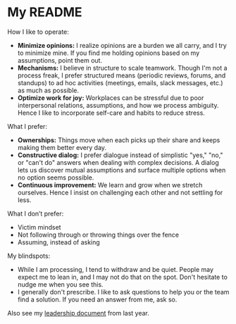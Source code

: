 # My README

How I like to operate:

* **Minimize opinions:** I realize opinions are a burden we all carry, and I try to minimize mine. If you find me holding opinions based on my assumptions, point them out.
* **Mechanisms:** I believe in structure to scale teamwork. Though I'm not a process freak, I prefer structured means (periodic reviews, forums, and standups) to ad hoc activities (meetings, emails, slack messages, etc.) as much as possible. 
* **Optimize work for joy:** Workplaces can be stressful due to poor interpersonal relations, assumptions, and how we process ambiguity. Hence I like to incorporate self-care and habits to reduce stress.

What I prefer:

* **Ownerships:** Things move when each picks up their share and keeps making them better every day.
* **Constructive dialog:** I prefer dialogue instead of simplistic "yes," "no," or "can't do" answers when dealing with complex decisions. A dialog lets us discover mutual assumptions and surface multiple options when no option seems possible.
* **Continuous improvement:** We learn and grow when we stretch ourselves. Hence I insist on challenging each other and not settling for less.

What I don’t prefer:

* Victim mindset
* Not following through or throwing things over the fence
* Assuming, instead of asking

My blindspots:

* While I am processing, I tend to withdraw and be quiet. People may expect me to lean in, and I may not do that on the spot. Don't hesitate to nudge me when you see this.
* I generally don't prescribe. I like to ask questions to help you or the team find a solution. If you need an answer from me, ask so.

Also see my [leadership document](https://www.subbu.org/articles/2021/my-leadership-document-2021-edition/) from last year.

